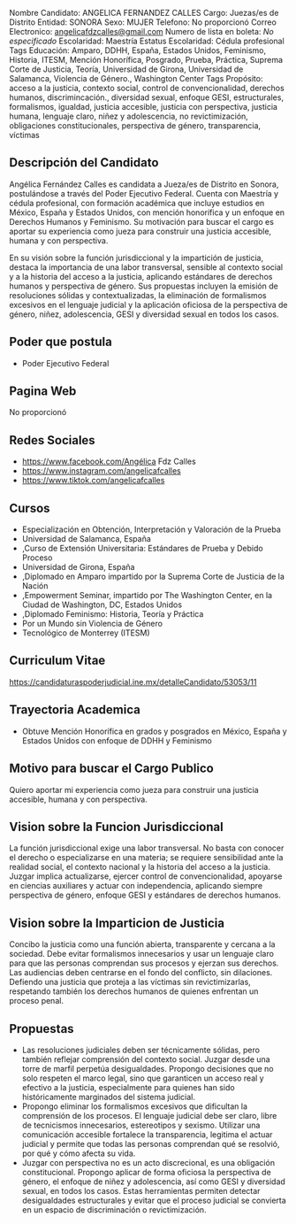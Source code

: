Nombre Candidato: ANGELICA FERNANDEZ CALLES
Cargo: Juezas/es de Distrito
Entidad: SONORA
Sexo: MUJER
Telefono: No proporcionó
Correo Electronico: angelicafdzcalles@gmail.com
Numero de lista en boleta: *No especificado*
Escolaridad: Maestría
Estatus Escolaridad: Cédula profesional
Tags Educación: Amparo, DDHH, España, Estados Unidos, Feminismo, Historia, ITESM, Mención Honorífica, Posgrado, Prueba, Práctica, Suprema Corte de Justicia, Teoría, Universidad de Girona, Universidad de Salamanca, Violencia de Género., Washington Center
Tags Propósito: acceso a la justicia, contexto social, control de convencionalidad, derechos humanos, discrimincación., diversidad sexual, enfoque GESI, estructurales, formalismos, igualdad, justicia accesible, justicia con perspectiva, justicia humana, lenguaje claro, niñez y adolescencia, no revictimización, obligaciones constitucionales, perspectiva de género, transparencia, víctimas


## Descripción del Candidato 

Angélica Fernández Calles es candidata a Jueza/es de Distrito en Sonora, postulándose a través del Poder Ejecutivo Federal. Cuenta con Maestría y cédula profesional, con formación académica que incluye estudios en México, España y Estados Unidos, con mención honorífica y un enfoque en Derechos Humanos y Feminismo. Su motivación para buscar el cargo es aportar su experiencia como jueza para construir una justicia accesible, humana y con perspectiva.

En su visión sobre la función jurisdiccional y la impartición de justicia, destaca la importancia de una labor transversal, sensible al contexto social y a la historia del acceso a la justicia, aplicando estándares de derechos humanos y perspectiva de género. Sus propuestas incluyen la emisión de resoluciones sólidas y contextualizadas, la eliminación de formalismos excesivos en el lenguaje judicial y la aplicación oficiosa de la perspectiva de género, niñez, adolescencia, GESI y diversidad sexual en todos los casos.


## Poder que postula

- Poder Ejecutivo Federal


## Pagina Web

No proporcionó


## Redes Sociales

- https://www.facebook.com/Angélica Fdz Calles
- https://www.instagram.com/angelicafcalles
- https://www.tiktok.com/angelicafcalles


## Cursos

- Especialización en Obtención, Interpretación y Valoración de la Prueba
- Universidad de Salamanca, España
- ,Curso de Extensión Universitaria: Estándares de Prueba y Debido Proceso
- Universidad de Girona, España
- ,Diplomado en Amparo impartido por la Suprema Corte de Justicia de la Nación
- ,Empowerment Seminar, impartido por The Washington Center, en la Ciudad de Washington, DC, Estados Unidos
- ,Diplomado Feminismo: Historia, Teoría y Práctica
- Por un Mundo sin Violencia de Género
- Tecnológico de Monterrey (ITESM)


## Curriculum Vitae

https://candidaturaspoderjudicial.ine.mx/detalleCandidato/53053/11


## Trayectoria Academica

- Obtuve Mención Honorífica en grados y posgrados en México, España y Estados Unidos con enfoque de DDHH y Feminismo


## Motivo para buscar el Cargo Publico

Quiero aportar mi experiencia como jueza para construir una justicia accesible, humana y con perspectiva.


## Vision sobre la Funcion Jurisdiccional

La función jurisdiccional exige una labor transversal. No basta con conocer el derecho o especializarse en una materia; se requiere sensibilidad ante la realidad social, el contexto nacional y la historia del acceso a la justicia. Juzgar implica actualizarse, ejercer control de convencionalidad, apoyarse en ciencias auxiliares y actuar con independencia, aplicando siempre perspectiva de género, enfoque GESI y estándares de derechos humanos.


## Vision sobre la Imparticion de Justicia

Concibo la justicia como una función abierta, transparente y cercana a la sociedad. Debe evitar formalismos innecesarios y usar un lenguaje claro para que las personas comprendan sus procesos y ejerzan sus derechos. Las audiencias deben centrarse en el fondo del conflicto, sin dilaciones. Defiendo una justicia que proteja a las víctimas sin revictimizarlas, respetando también los derechos humanos de quienes enfrentan un proceso penal.


## Propuestas

- Las resoluciones judiciales deben ser técnicamente sólidas, pero también reflejar comprensión del contexto social. Juzgar desde una torre de marfil perpetúa desigualdades. Propongo decisiones que no solo respeten el marco legal, sino que garanticen un acceso real y efectivo a la justicia, especialmente para quienes han sido históricamente marginados del sistema judicial.
- Propongo eliminar los formalismos excesivos que dificultan la comprensión de los procesos. El lenguaje judicial debe ser claro, libre de tecnicismos innecesarios, estereotipos y sexismo. Utilizar una comunicación accesible fortalece la transparencia, legitima el actuar judicial y permite que todas las personas comprendan qué se resolvió, por qué y cómo afecta su vida.
- Juzgar con perspectiva no es un acto discrecional, es una obligación constitucional. Propongo aplicar de forma oficiosa la perspectiva de género, el enfoque de niñez y adolescencia, así como GESI y diversidad sexual, en todos los casos. Estas herramientas permiten detectar desigualdades estructurales y evitar que el proceso judicial se convierta en un espacio de discriminación o revictimización.

